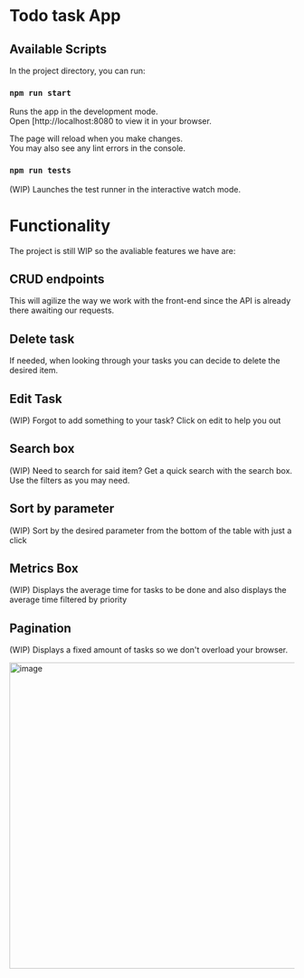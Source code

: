 # Todo task App

## Available Scripts

In the project directory, you can run:

### `npm run start`

Runs the app in the development mode.\
Open [http://localhost:8080 to view it in your browser.

The page will reload when you make changes.\
You may also see any lint errors in the console.

### `npm run tests`

(WIP) Launches the test runner in the interactive watch mode.


# Functionality

The project is still WIP so the avaliable features we have are:

## CRUD endpoints

This will agilize the way we work with the front-end since the API is already there awaiting our requests.

## Delete task

If needed, when looking through your tasks you can decide to delete the desired item.

## Edit Task

(WIP) Forgot to add something to your task? Click on edit to help you out

## Search box

(WIP) Need to search for said item? Get a quick search with the search box. Use the filters as you may need.

## Sort by parameter

(WIP) Sort by the desired parameter from the bottom of the table with just a click

## Metrics Box

(WIP) Displays the average time for tasks to be done and also displays the average time filtered by priority

## Pagination 

(WIP) Displays a fixed amount of tasks so we don't overload your browser.

<img width="542" alt="image" src="https://user-images.githubusercontent.com/46203203/189466093-410a9d6f-c564-4d15-99ef-806aae13a0d4.png">

